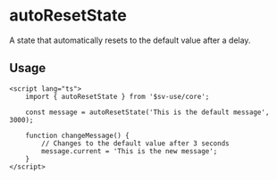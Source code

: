 # autoResetState

A state that automatically resets to the default value after a delay.

## Usage

```svelte
<script lang="ts">
	import { autoResetState } from '$sv-use/core';

	const message = autoResetState('This is the default message', 3000);

	function changeMessage() {
        // Changes to the default value after 3 seconds
		message.current = 'This is the new message';
	}
</script>
```

